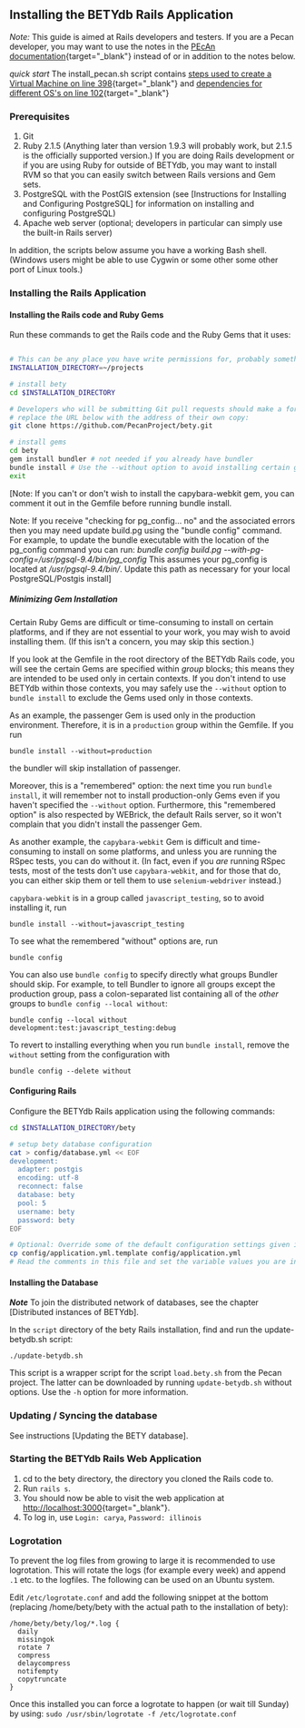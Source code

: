 ## Installing the BETYdb Rails Application

*Note:* This guide is aimed at Rails developers and testers.  If you are a Pecan
 developer, you may want to use the notes in the [PEcAn
 documentation](https://pecanproject.github.io/pecan-documentation/master/pecan-setup.html#installing-bety){target="_blank"}
 instead of or in addition to the notes below.

*quick start* The install_pecan.sh script contains [steps used to create a Virtual Machine on line 398](https://github.com/PecanProject/pecan/blob/master/scripts/install_pecan.sh#L398){target="_blank"} and [dependencies for different OS's on line 102](
https://github.com/PecanProject/pecan/blob/master/scripts/install_pecan.sh#L102){target="_blank"}

### Prerequisites

1. Git
2. Ruby 2.1.5 (Anything later than version 1.9.3 will probably work, but 2.1.5 is the officially supported version.) If you are doing Rails development or if you are using Ruby for outside of BETYdb, you may want to install RVM so that you can easily switch between Rails versions and Gem sets.
3. PostgreSQL with the PostGIS extension (see [Instructions for Installing and Configuring PostgreSQL] for information on installing and configuring PostgreSQL)
4. Apache web server (optional; developers in particular can simply use the built-in Rails server)

In addition, the scripts below assume you have a working Bash shell.  (Windows users might be able to use Cygwin or some other some other port of Linux tools.)

### Installing the Rails Application

#### Installing the Rails code and Ruby Gems

Run these commands to get the Rails code and the Ruby Gems that it uses:

```bash

# This can be any place you have write permissions for, probably something under your home directory:
INSTALLATION_DIRECTORY=~/projects

# install bety
cd $INSTALLATION_DIRECTORY

# Developers who will be submitting Git pull requests should make a fork of bety.git on GitHub and then
# replace the URL below with the address of their own copy:
git clone https://github.com/PecanProject/bety.git

# install gems
cd bety
gem install bundler # not needed if you already have bundler
bundle install # Use the --without option to avoid installing certain groups of Gems; see below.
exit
```
[Note: If you can't or don't wish to install the capybara-webkit gem, you can comment it out in the Gemfile before running bundle install.

Note: If you receive "checking for pg_config... no" and the associated errors then you may need update build.pg using the "bundle config" command.  For example, to update the bundle executable with the location of the pg_config command you can run: 
*bundle config build.pg --with-pg-config=/usr/pgsql-9.4/bin/pg_config*
This assumes your pg_config is located at */usr/pgsql-9.4/bin/*.  Update this path as necessary for your local PostgreSQL/Postgis install]

##### Minimizing Gem Installation

Certain Ruby Gems are difficult or time-consuming to install on certain platforms, and if they are not essential to your work, you may wish to avoid installing them.  (If this isn't a concern, you may skip this section.)

If you look at the Gemfile in the root directory of the BETYdb Rails code, you will see the certain Gems are specified within _group_ blocks; this means they are intended to be used only in certain contexts.  If you don't intend to use BETYdb within those contexts, you may safely use the `--without` option to `bundle install` to exclude the Gems used only in those contexts.

As an example, the passenger Gem is used only in the production environment.  Therefore, it is in a `production` group within the Gemfile.  If you run

```
bundle install --without=production
```

the bundler will skip installation of passenger.

Moreover, this is a "remembered" option: the next time you run `bundle install`, it will remember not to install production-only Gems even if you haven't specified the `--without` option.  Furthermore, this "remembered option" is also respected by WEBrick, the default Rails server, so it won't complain that you didn't install the passenger Gem.

As another example, the `capybara-webkit` Gem is difficult and time-consuming to install on some platforms, and unless you are running the RSpec tests, you can do without it.  (In fact, even if you _are_ running RSpec tests, most of the tests don't use `capybara-webkit`, and for those that do, you can either skip them or tell them to use `selenium-webdriver` instead.)

`capybara-webkit` is in a group called `javascript_testing`, so to avoid installing it, run

```
bundle install --without=javascript_testing
```

To see what the remembered "without" options are, run

```
bundle config
```

You can also use `bundle config` to specify directly what groups Bundler should skip.  For example, to tell Bundler to ignore all groups except the production group, pass a colon-separated list containing all of the _other_ groups to `bundle config --local without`:

```
bundle config --local without development:test:javascript_testing:debug
```

To revert to installing everything when you run `bundle install`, remove the `without` setting from the configuration with

```
bundle config --delete without
```

#### Configuring Rails

Configure the BETYdb Rails application using the following commands:

```bash
cd $INSTALLATION_DIRECTORY/bety

# setup bety database configuration
cat > config/database.yml << EOF
development:
  adapter: postgis
  encoding: utf-8
  reconnect: false
  database: bety
  pool: 5
  username: bety
  password: bety
EOF

# Optional: Override some of the default configuration settings given in config/defaults.yml.
cp config/application.yml.template config/application.yml
# Read the comments in this file and set the variable values you are interested in; delete the other settings.


```

#### Installing the Database

_**Note**_ To join the distributed network of databases, see the chapter [Distributed instances of BETYdb].

In the `script` directory of the bety Rails installation, find and run the update-betydb.sh script:

```
./update-betydb.sh
```

This script is a wrapper script for the script `load.bety.sh` from the Pecan project.  The latter can be downloaded by running `update-betydb.sh` without options.  Use the `-h` option for more information.

### Updating / Syncing the database

See instructions [Updating the BETY database].

### Starting the BETYdb Rails Web Application

1. cd to the bety directory, the directory you cloned the Rails code to.
1. Run `rails s`.
1. You should now be able to visit the web application at [http://localhost:3000](http://localhost:3000){target="_blank"}.
1. To log in, use `Login: carya`, `Password: illinois`

### Logrotation

To prevent the log files from growing to large it is recommended to use logrotation. This will rotate the logs (for example every week) and append `.1` etc. to the logfiles. The following can be used on an Ubuntu system.

Edit `/etc/logrotate.conf` and add the following snippet at the bottom (replacing /home/bety/bety with the actual path to the installation of bety):

```
/home/bety/bety/log/*.log {
  daily
  missingok
  rotate 7
  compress
  delaycompress
  notifempty
  copytruncate
}
```

Once this installed you can force a logrotate to happen (or wait till Sunday) by using: `sudo /usr/sbin/logrotate -f /etc/logrotate.conf`
